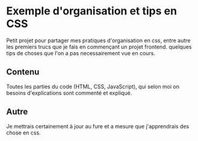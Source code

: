 # Exemple d'organisation et tips en CSS

Petit projet pour partager mes pratiques d'organisation en css,
entre autre les premiers trucs que je fais en commençant un projet frontend.
quelques tips de choses que l'on a pas necessairement vue en cours.

## Contenu

Toutes les parties du code (HTML, CSS, JavaScript),
qui selon moi on besoins d'explications sont commenté et expliqué.


## Autre

Je mettrais certainement à jour au fure et a mesure que j'apprendrais des chose en css.
